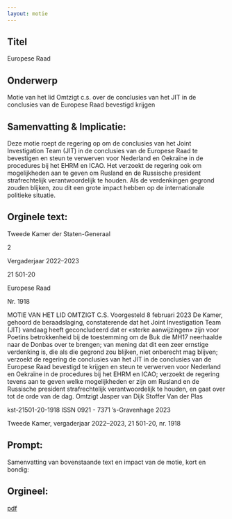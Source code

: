 ```yaml
---
layout: motie
---
```

## Titel
Europese Raad
## Onderwerp
Motie van het lid Omtzigt c.s. over de conclusies van het JIT in de conclusies van de Europese Raad bevestigd krijgen
## Samenvatting & Implicatie:

Deze motie roept de regering op om de conclusies van het Joint Investigation Team (JIT) in de conclusies van de Europese Raad te bevestigen en steun te verwerven voor Nederland en Oekraïne in de procedures bij het EHRM en ICAO. Het verzoekt de regering ook om mogelijkheden aan te geven om Rusland en de Russische president strafrechtelijk verantwoordelijk te houden. Als de verdenkingen gegrond zouden blijken, zou dit een grote impact hebben op de internationale politieke situatie.
## Orginele text:


Tweede Kamer der Staten-Generaal

2

Vergaderjaar 2022–2023

21 501-20

Europese Raad

Nr. 1918

MOTIE VAN HET LID OMTZIGT C.S.
Voorgesteld 8 februari 2023
De Kamer,
gehoord de beraadslaging,
constaterende dat het Joint Investigation Team (JIT) vandaag heeft
geconcludeerd dat er «sterke aanwijzingen» zijn voor Poetins betrokkenheid bij de toestemming om de Buk die MH17 neerhaalde naar de
Donbas over te brengen;
van mening dat dit een zeer ernstige verdenking is, die als die gegrond
zou blijken, niet onberecht mag blijven;
verzoekt de regering de conclusies van het JIT in de conclusies van de
Europese Raad bevestigd te krijgen en steun te verwerven voor Nederland
en Oekraïne in de procedures bij het EHRM en ICAO;
verzoekt de regering tevens aan te geven welke mogelijkheden er zijn om
Rusland en de Russische president strafrechtelijk verantwoordelijk te
houden,
en gaat over tot de orde van de dag.
Omtzigt
Jasper van Dijk
Stoffer
Van der Plas

kst-21501-20-1918
ISSN 0921 - 7371
’s-Gravenhage 2023

Tweede Kamer, vergaderjaar 2022–2023, 21 501-20, nr. 1918


## Prompt:
Samenvatting van bovenstaande text en impact van de motie, kort en bondig:

## Orgineel:
[pdf](https://gegevensmagazijn.tweedekamer.nl/OData/v4/2.0/Document(d01a33b6-119a-474f-9d5f-bcfa4163f4fc)/resource)
